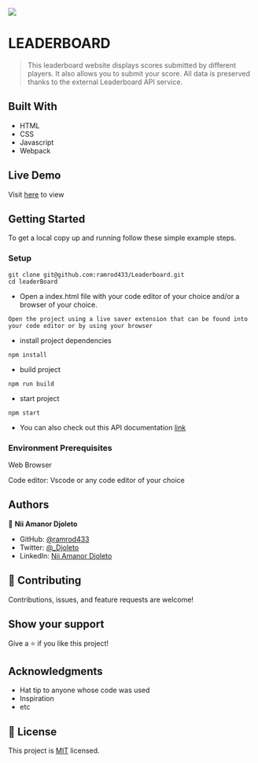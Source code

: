 ![](https://img.shields.io/badge/Microverse-blueviolet)

# LEADERBOARD

> This leaderboard website displays scores submitted by different players. It also allows you to submit your score. All data is preserved thanks to the external Leaderboard API service.

## Built With

- HTML
- CSS
- Javascript
- Webpack

## Live Demo

Visit [here](https://github.com/ramrod433/Leaderboard) to view

## Getting Started

To get a local copy up and running follow these simple example steps.

### Setup

```
git clone git@github.com:ramrod433/Leaderboard.git
cd leaderBoard
```

- Open a index.html file with your code editor of your choice and/or a browser of your choice.

```
Open the project using a live saver extension that can be found into your code editor or by using your browser
```

- install project dependencies

```
npm install
```

- build project

```
npm run build
```

- start project

```
npm start
```

- You can also check out this API documentation [link](https://www.notion.so/Leaderboard-API-service-24c0c3c116974ac49488d4eb0267ade3)

### Environment Prerequisites

Web Browser

Code editor: Vscode or any code editor of your choice

## Authors

👤 **Nii Amanor Djoleto**

- GitHub: [@ramrod433](https://github.com/ramrod433)
- Twitter: [@\_Djoleto](https://twitter.com/_djoleto_)
- LinkedIn: [Nii Amanor Djoleto](https://linkedin.com/in/nii-amanor-djoleto-072b8a14a)

## 🤝 Contributing

Contributions, issues, and feature requests are welcome!

## Show your support

Give a ⭐️ if you like this project!

## Acknowledgments

- Hat tip to anyone whose code was used
- Inspiration
- etc

## 📝 License

This project is [MIT](./MIT.md) licensed.
